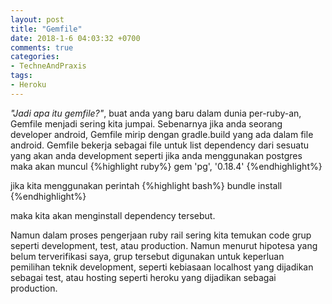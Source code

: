 ```yaml
---
layout: post
title: "Gemfile"
date: 2018-1-6 04:03:32 +0700
comments: true
categories: 
- TechneAndPraxis
tags:
- Heroku
---
```


*"Jadi apa itu gemfile?"*, buat anda yang baru dalam dunia per-ruby-an, Gemfile menjadi sering kita jumpai. Sebenarnya jika anda seorang developer android, Gemfile mirip dengan gradle.build yang ada dalam file android. Gemfile bekerja sebagai file untuk list dependency dari sesuatu yang akan anda development seperti jika anda menggunakan postgres maka akan muncul 
{%highlight ruby%}
gem 'pg', '0.18.4'
{%endhighlight%}

jika kita menggunakan perintah 
{%highlight bash%}
bundle install
{%endhighlight%}

maka kita akan menginstall dependency tersebut. 

Namun dalam proses pengerjaan ruby rail sering kita temukan code grup seperti development, test, atau production. Namun menurut hipotesa yang belum terverifikasi saya, grup tersebut digunakan untuk keperluan pemilihan teknik development, seperti kebiasaan localhost yang dijadikan sebagai test, atau hosting seperti heroku yang dijadikan sebagai production. 
